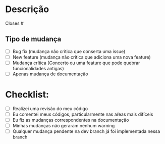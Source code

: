 # Descrição


Closes #

## Tipo de mudança


- [ ] Bug fix (mudança não crítica que conserta uma issue)
- [ ] New feature (mudança não crítica que adiciona uma nova feature)
- [ ] Mudança crítica (Concerto ou uma feature que pode quebrar funcionalidades antigas)
- [ ] Apenas mudança de documentação

# Checklist:

- [ ] Realizei uma revisão do meu código
- [ ] Eu comentei meus códigos, particularmente nas aŕeas mais difíceis
- [ ] Eu fiz as mudanças correspondentes na documentação
- [ ] Minhas mudanças não geraram nenhum warning
- [ ] Qualquer mudança pendente na dev branch já foi implementada nessa branch
